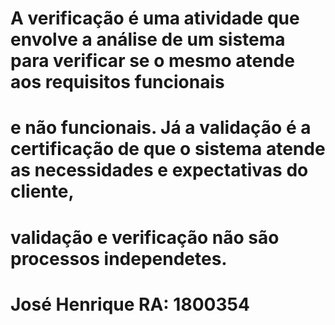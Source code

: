 # A verificação é uma atividade que envolve a análise de um sistema para verificar se o mesmo atende aos requisitos funcionais
# e não funcionais. Já a validação é a certificação de que o sistema atende as necessidades e expectativas do cliente,
# validação e verificação não são processos independetes.


# José Henrique RA: 1800354

